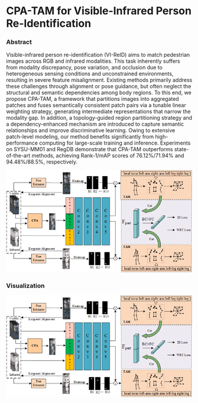 # CPA-TAM for Visible-Infrared Person Re-Identification

### Abstract
Visible-infrared person re-identification (VI-ReID) aims to match pedestrian images across RGB and infrared modalities. This task inherently suffers from modality discrepancy, pose variation, and occlusion due to heterogeneous sensing conditions and unconstrained environments, resulting in severe feature misalignment. Existing methods primarily address these challenges through alignment or pose guidance, but often neglect the structural and semantic dependencies among body regions. To this end, we propose CPA-TAM, a framework that partitions images into aggregated patches and fuses semantically consistent patch pairs via a tunable linear weighting strategy, generating intermediate representations that narrow the modality gap. In addition, a topology-guided region partitioning strategy and a dependency-enhanced mechanism are introduced to capture semantic relationships and improve discriminative learning. Owing to extensive patch-level modeling, our method benefits significantly from high-performance computing for large-scale training and inference. Experiments on SYSU-MM01 and RegDB demonstrate that CPA-TAM outperforms state-of-the-art methods, achieving Rank-1/mAP scores of 76.12%/71.94% and 94.48%/88.5%, respectively.

![image](CPA-TAM_files/Fig1.png)


### Visualization
![image](CPA-TAM_files/Fig2.png)
